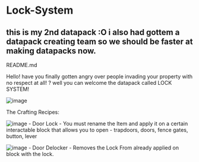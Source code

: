 # Lock-System
this is my 2nd datapack :O i also had gottem a datapack creating team so we should be faster at making datapacks now.
---------
README.md

Hello! have you finally gotten angry over people invading your property with no respect at all! ?
well you can welcome the datapack called    LOCK SYSTEM! 

  ![image](https://github.com/EntityBossBlood/Lock-System/assets/148834782/e6886652-d0e8-4fc5-8c2b-0f497061529c)


The Crafting Recipes: 

![image](https://github.com/EntityBossBlood/Lock-System/assets/148834782/6d76506c-00bf-46d7-b09d-3c03da077a67) - Door Lock - You must rename the Item and apply it on a certain interactable block that allows you to open - trapdoors, doors, fence gates, button, lever

![image](https://github.com/EntityBossBlood/Lock-System/assets/148834782/000a752c-f6f5-4290-8d9c-ff2ff1fe6713) - Door Delocker - Removes the Lock From already applied on block with the lock.

